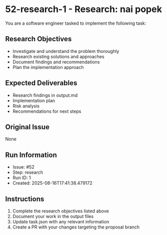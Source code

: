 # 52-research-1 - Research: nai popek

You are a software engineer tasked to implement the following task:

## Research Objectives
- Investigate and understand the problem thoroughly
- Research existing solutions and approaches
- Document findings and recommendations
- Plan the implementation approach

## Expected Deliverables
- Research findings in output.md
- Implementation plan
- Risk analysis
- Recommendations for next steps

## Original Issue

None

## Run Information
- Issue: #52
- Step: research
- Run ID: 1
- Created: 2025-08-16T17:41:38.479172

## Instructions
1. Complete the research objectives listed above
2. Document your work in the output files
3. Update task.json with any relevant information
4. Create a PR with your changes targeting the proposal branch

